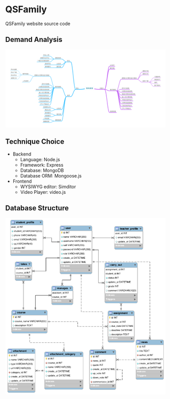 # QSFamily

QSFamily website source code

## Demand Analysis

![Demand](./doc/img/demand.png)

## Technique Choice

- Backend
    - Language: Node.js
    - Framework: Express
    - Database: MongoDB
    - Database ORM: Mongoose.js
- Frontend
    - WYSIWYG editor: Simditor
    - Video Player: video.js

## Database Structure

![Database diagram](./doc/img/database.png)

